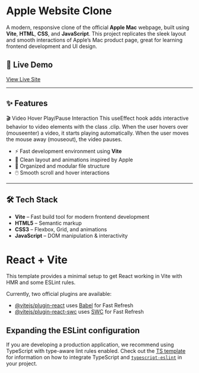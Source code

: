 # Apple Website Clone

A modern, responsive clone of the official **Apple Mac** webpage, built using **Vite**, **HTML**, **CSS**, and **JavaScript**. This project replicates the sleek layout and smooth interactions of Apple’s Mac product page, great for learning frontend development and UI design.

## 🔗 Live Demo

[View Live Site](https://apple-clone2-gyol.vercel.app/)  


---

## ✨ Features
🎬 Video Hover Play/Pause Interaction
This useEffect hook adds interactive behavior to video elements with the class .clip. When the user hovers over (mouseenter) a video, it starts playing automatically. When the user moves the mouse away (mouseout), the video pauses.
- ⚡ Fast development environment using **Vite**
- 🎨 Clean layout and animations inspired by Apple
- 🧩 Organized and modular file structure
- 🖱️ Smooth scroll and hover interactions

---

## 🛠️ Tech Stack

- **Vite** – Fast build tool for modern frontend development
- **HTML5** – Semantic markup
- **CSS3** – Flexbox, Grid, and animations
- **JavaScript** – DOM manipulation & interactivity

























# React + Vite

This template provides a minimal setup to get React working in Vite with HMR and some ESLint rules.

Currently, two official plugins are available:

- [@vitejs/plugin-react](https://github.com/vitejs/vite-plugin-react/blob/main/packages/plugin-react) uses [Babel](https://babeljs.io/) for Fast Refresh
- [@vitejs/plugin-react-swc](https://github.com/vitejs/vite-plugin-react/blob/main/packages/plugin-react-swc) uses [SWC](https://swc.rs/) for Fast Refresh

## Expanding the ESLint configuration

If you are developing a production application, we recommend using TypeScript with type-aware lint rules enabled. Check out the [TS template](https://github.com/vitejs/vite/tree/main/packages/create-vite/template-react-ts) for information on how to integrate TypeScript and [`typescript-eslint`](https://typescript-eslint.io) in your project.
